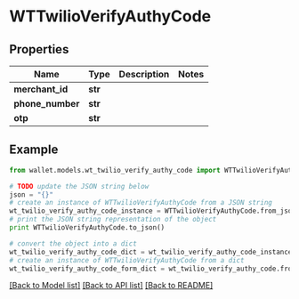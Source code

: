 # WTTwilioVerifyAuthyCode


## Properties

Name | Type | Description | Notes
------------ | ------------- | ------------- | -------------
**merchant_id** | **str** |  | 
**phone_number** | **str** |  | 
**otp** | **str** |  | 

## Example

```python
from wallet.models.wt_twilio_verify_authy_code import WTTwilioVerifyAuthyCode

# TODO update the JSON string below
json = "{}"
# create an instance of WTTwilioVerifyAuthyCode from a JSON string
wt_twilio_verify_authy_code_instance = WTTwilioVerifyAuthyCode.from_json(json)
# print the JSON string representation of the object
print WTTwilioVerifyAuthyCode.to_json()

# convert the object into a dict
wt_twilio_verify_authy_code_dict = wt_twilio_verify_authy_code_instance.to_dict()
# create an instance of WTTwilioVerifyAuthyCode from a dict
wt_twilio_verify_authy_code_form_dict = wt_twilio_verify_authy_code.from_dict(wt_twilio_verify_authy_code_dict)
```
[[Back to Model list]](../README.md#documentation-for-models) [[Back to API list]](../README.md#documentation-for-api-endpoints) [[Back to README]](../README.md)


